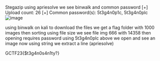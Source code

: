 
Stegazip
using apriesolve we see binwalk and common password 
[+] Upload count: 26
[+] Common password(s): 5t3g4n0p1c, 5t3g4n0plc
![image](https://github.com/SoraAurora/Writeups_GCTF2023/assets/91508322/cb286a0e-e9e0-42e5-bd02-c1aaee3dddd5)

using binwalk on kali to download the files we get a flag folder with 1000 images 
then sorting using file size we see file img 666 with 14358
then opening requires password using  5t3g4n0plc above we open and see an image
now using string we extract a line (apriesolve)

GCTF23{$t3g4n0s4n1ty?}
